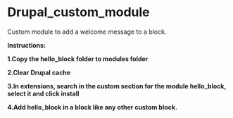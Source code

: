# Drupal_custom_module

Custom module to add a welcome message to a block.

<b>Instructions:<b>

<p>1.Copy the hello_block folder to modules folder</p>
<p>2.Clear Drupal cache</p>
<p>3.In extensions, search in the custom section for the module hello_block, select it and click install</p>
<p>4.Add hello_block in a block like any other custom block.</p>
